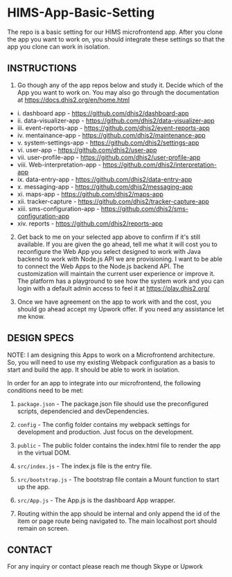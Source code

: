 # HIMS-App-Basic-Setting

The repo is a basic setting for our HIMS microfrontend app. After you clone the app you want to work on, you should integrate
these settings so that the app you clone can work in isolation. 

## INSTRUCTIONS

1. Go though any of the app repos below and study it. Decide which of the App you want to work on. You may also go through the documentation at https://docs.dhis2.org/en/home.html

- i. dashboard app - https://github.com/dhis2/dashboard-app 
- ii. data-visualizer-app - https://github.com/dhis2/data-visualizer-app
- iii. event-reports-app - https://github.com/dhis2/event-reports-app
- iv. mentainance-app - https://github.com/dhis2/maintenance-app
- v. system-settings-app - https://github.com/dhis2/settings-app
- vi. user-app - https://github.com/dhis2/user-app
- vii. user-profile-app - https://github.com/dhis2/user-profile-app
- viii. Web-interpretation-app - https://github.com/dhis2/interpretation-app
- ix. data-entry-app - https://github.com/dhis2/data-entry-app
- x. messaging-app - https://github.com/dhis2/messaging-app
- xi. maps-app - https://github.com/dhis2/maps-app
- xii. tracker-capture - https://github.com/dhis2/tracker-capture-app
- xiii. sms-configuration-app - https://github.com/dhis2/sms-configuration-app
- xiv. reports - https://github.com/dhis2/reports-app

2. Get back to me on your selected app above to confirm if it's still available. If you are given the go ahead, tell me what it will cost you to reconfigure the Web App you select designed to work with Java backend to work with Node.js API we are provisioning. I want to be able to connect the Web Apps to the Node.js backend API. The customization will maintain the current user experience or improve it. The platform has a playground to see how the system work and you can login with a default admin access to feel it at https://play.dhis2.org/ 

3. Once we have agreement on the app to work with and the cost, you should go ahead accept my Upwork offer. If you need any assistance let me know. 


## DESIGN SPECS
NOTE: I am designing this Apps to work on a Microfrontend architecture. So, you will need to use my existing Webpack configuration as a basis to start and build the app. It should be able to work in isolation.

In order for an app to integrate into our microfrontend, the following conditions need to be met:

1. `package.json` - The package.json file should use the preconfigured scripts, dependencied and devDependencies.

2. `config` - The config folder contains my webpack settings for 
development and production. Just focus on the development.

3. `public` - The public folder contains the index.html file to render the app in the virtual DOM.

4. `src/index.js` - The index.js file is the entry file. 

5. `src/bootstrap.js` - The bootstrap file contain a Mount function to start up the app.  

6. `src/App.js` - The App.js is the dashboard App wrapper.

7. Routing within the app should be internal and only append the id of the item or page route being navigated to. The main localhost port should remain on screen.  


## CONTACT

For any inquiry or contact please reach me though Skype or Upwork
